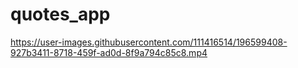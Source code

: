 # quotes_app





https://user-images.githubusercontent.com/111416514/196599408-927b3411-8718-459f-ad0d-8f9a794c85c8.mp4

